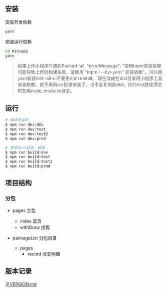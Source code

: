 

## 安装

安装开发依赖
````bash
yarn
````
安装运行依赖
````bash
cd miniapp
yarn
````
> 如果上传小程序时遇到Packed fail. "errorMessage": "使用tnpm安装依赖可能导致上传时构建失败，请使用 \"tnpm i --by=yarn\" 安装依赖"。可以用yarn安装mini-ali-ui不要用npm install。
> 现在改成在dist目录用小程序工具安装依赖，就不用再src目录安装了，也不会复制到dist。同时dist路径清空时忽略node_modules目录。
## 运行
````bash
# 编译并监听
$ npm run dev:dev
$ npm run dev:test
$ npm run dev:test2
$ npm run dev:prod 

# 清空dist目录，编译
$ npm run build:dev
$ npm run build:test
$ npm run build:test2
$ npm run build:prod
````

## 项目结构

### 分包

- pages 主包
  - index 首页
  - withDraw 提现
  
- packageList 分包目录
  - pages
    - record 收支明细



## 版本记录
见[VERSION.md](./VERSION.md)

